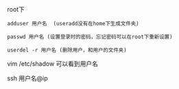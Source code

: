 root下

    adduser 用户名  (useradd没有在home下生成文件夹)
    
    passwd 用户名 (设置登录时的密码，忘记密码可以在root下重新设置)
    
    userdel -r 用户名 (删除用户，和用户的文件夹)


vim /etc/shadow 可以看到用户名

ssh 用户名@ip
